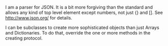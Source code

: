 I am a parser for JSON. It is a bit more forgiving than the standard and allows any kind of top level element except numbers, not just {} and []. See http://www.json.org/ for details.

I can be subclasses to create more sophisticated objects than just Arrays and Dictionaries. To do that, override the one or more methods in the creating protocol.